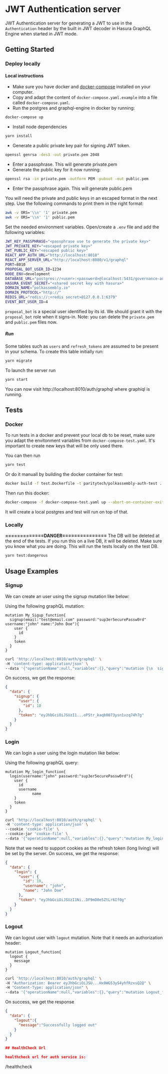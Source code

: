 # JWT Authentication server

JWT Authentication server for generating a JWT to use in the `Authentication` header by the built in JWT decoder in Hasura GraphQL Engine when started in JWT mode.

## Getting Started

### Deploy locally

#### Local instructions

- Make sure you have docker and [docker-compose](https://docs.docker.com/compose/) installed on your computer.
- Copy and adapt the content of `docker-compose.yaml.example` into a file called `docker-compose.yaml`.
- Run the postgres and graphql-engine in docker by running:
```bash
docker-compose up
```

- Install node dependencies
```bash
yarn install
```

- Generate a public private key pair for signing JWT token.
```bash
openssl genrsa -des3 -out private.pem 2048
```
- Enter a passphrase. This will generate private.pem
- Generate the public key for it now running:
```bash
openssl rsa -in private.pem -outform PEM -pubout -out public.pem
```
- Enter the passphrase again. This will generate public.pem

You will need the private and public keys in an escaped format in the next step.
Use the following commands to print them in the right format:
```bash
awk -v ORS='\\n' '1' private.pem
awk -v ORS='\\n' '1' public.pem
```

Set the needed environment variables. Open/create a `.env` file and add the following variables:

```bash
JWT_KEY_PASSPHRASE="<passphrase use to generate the private key>"
JWT_PRIVATE_KEY="<escaped private key>"
JWT_PUBLIC_KEY="<escaped public key>"
REACT_APP_AUTH_URL="http://localhost:8010"
REACT_APP_SERVER_URL="http://localhost:8080/v1/graphql"
PORT=8010
PROPOSAL_BOT_USER_ID=1234
NODE_ENV=development
DATABASE_URL="postgres://<user>:<password>@localhost:5431/governance-auth"
HASURA_EVENT_SECRET="<shared secret key with hasura>"
DOMAIN_NAME="polkassembly.io"
DOMAIN_PROTOCOL="http://"
REDIS_URL="redis://:<redis secret>@127.0.0.1:6379"
EVENT_BOT_USER_ID=4
```

`proposal_bot` is a special user identified by its id. We should grant it with the `proposal_bot` role when it signs-in.
Note: you can delete the `private.pem` and `public.pem` files now.

##### Run

Some tables such as `users` and `refresh_tokens` are assumed to be present in your schema. To create this table initially run:
```bash
yarn migrate
```

To launch the server run

```bash
yarn start
```

You can now visit http://localhost:8010/auth/graphql where graphiql is running.

## Tests

### Docker
To run tests in a docker and prevent your local db to be reset, make sure you adapt the envitonment variables from `docker-compose-test.yaml`.
It's important to create new keys that will be only used there.

You can then run
```bash
yarn test
```
Or do it manuall by building the docker container for test:

```bash
docker build -f test.Dockerfile -t paritytech/polkassembly-auth-test .
```

Then run this docker:

```bash
docker-compose -f docker-compose-test.yaml up --abort-on-container-exit
```
It will create a local postgres and test will run on top of that.

### Locally
**=============DANGER===============**
The DB will be deleted at the end of the tests. If you run this on a live DB, it will be deleted.
Make sure you know what you are doing. This will run the tests locally on the test DB.

```bash
yarn test:dangerous
```

## Usage Examples

### Signup

We can create an user using the signup mutation like below:

Using the following graphQL mutation:
```gql
mutation My_Sigup_function{
  signup(email:"test@email.com" password:"sup3er5ecurePassw0rd" username:"john" name:"John Doe"){
    user {
      id
    }
    token
  }
}
```

```bash
curl 'http://localhost:8010/auth/graphql' \
-H 'content-type: application/json' \
--data '{"operationName":null,"variables":{},"query":"mutation {\n  signup(email: \"test@email.com\", password: \"sup3er5ecurePassw0rd\", username: \"john\", name: \"John Doe\") {\n    user {\n      id\n    }\n    token\n  }\n}\n"}'
```

On success, we get the response:

```json
{
  "data": {
    "signup": {
      "user": {
        "id": 10
      },
      "token": "eyJhbGciOiJSUzI1...oP5tr_kaqb0073ysn1vzq74h7g"
    }
  }
}
```

### Login
We can login a user using the login mutation like below:

Using the following graphQL query:
```gql
mutation My_login_function{
  login(username:"john" password:"sup3er5ecurePassw0rd"){
    user {
      id
      username
			name
    }
    token
  }
}
```

```bash
curl 'http://localhost:8010/auth/graphql' \
-H 'content-type: application/json' \
--cookie 'cookie-file' \
--cookie-jar 'cookie-file' \
--data '{"operationName":null,"variables":{},"query":"mutation My_login_function {\n  login(username: \"john\", password: \"sup3er5ecurePassw0rd\") {\n    user {\n      id\n      username\n      name\n    }\n    token\n  }\n}\n"}'
```

Note that we need to support cookies as the refresh token (long living) will be set by the server.
On success, we get the response:

```json
{
  "data": {
    "login": {
      "user": {
        "id": 10,
        "username": "john",
        "name": "John Doe"
      },
      "token": "eyJhbGciOiJSUzI1Ni..DF9mD0e5ZtLr6If0g"
    }
  }
}
```

### Logout
We can logout user with `logout` mutation. Note that it needs an authorization header:

```gql
mutation Logout_function{
  logout {
    message
  }
}
```

```bash
curl 'http://localhost:8010/auth/graphql' \
-H "Authorization: Bearer eyJhbGciOiJSU...Hx0WG53yS4yhfRzxsQ2Q" \
-H "Content-Type: application/json" \
--data '{"operationName":null,"variables":{},"query":"mutation Logout_function {\n  logout {\n    message\n  }\n}\n"}'
```

On success, we get the response

```json
{
  "data": {
    "logout":{
      "message":"Successfully logged out"
    }
  }
}

## HealthCheck Url

healthcheck url for auth service is:

```
/healthcheck
```
